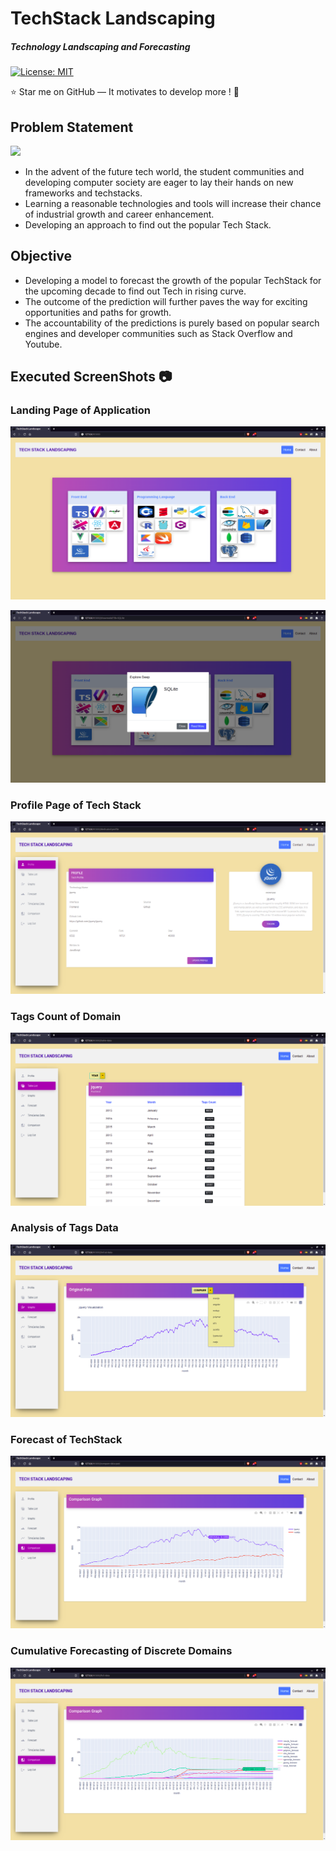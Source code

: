 
# TechStack Landscaping
##### Technology Landscaping and Forecasting
[![License: MIT](https://img.shields.io/badge/License-MIT-yellow.svg)](https://opensource.org/licenses/MIT)

:star: Star me on GitHub — It motivates to develop more ! 🙂

## Problem Statement
![](https://img.shields.io/badge/-Channelize_your_productivity_in_right_track-blue?style=for-the-badge)

* In the advent of the future tech world, the student communities and developing computer society are eager to lay their hands on new frameworks and techstacks.
* Learning a reasonable technologies and tools will increase their chance of industrial growth and career enhancement. 
* Developing an approach to find out the popular Tech Stack.

## Objective
* Developing a model to forecast the growth of the popular TechStack for the upcoming decade to find out Tech in rising curve.
* The outcome of the prediction will further paves the way for exciting opportunities and paths for growth.
* The accountability of the predictions is purely based on popular search engines and developer communities such as Stack Overflow and Youtube.

## Executed ScreenShots :camera:

### Landing Page of Application
![Landing Page](https://github.com/Sakthi299/TechStack/blob/main/snapshots/homepage.png?raw=true)


![Landing Page](https://github.com/Sakthi299/TechStack/blob/main/snapshots/sqlite.png?raw=true)
### Profile Page of Tech Stack
![Landing Page](https://github.com/Sakthi299/TechStack/blob/main/snapshots/jquery1.png?raw=true)
### Tags Count of Domain
![Landing Page](https://github.com/Sakthi299/TechStack/blob/main/snapshots/jquery2.png?raw=true)
### Analysis of Tags Data
![Landing Page](https://github.com/Sakthi299/TechStack/blob/main/snapshots/jquery3.png?raw=true)
### Forecast of TechStack
![Landing Page](https://github.com/Sakthi299/TechStack/blob/main/snapshots/jquery5.png?raw=true)
### Cumulative Forecasting of Discrete Domains
![Landing Page](https://github.com/Sakthi299/TechStack/blob/main/snapshots/jquery6.png?raw=true)
